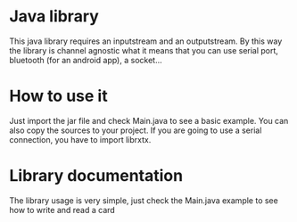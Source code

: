 Java library
============

This java library requires an inputstream and an outputstream. By this way the library is channel agnostic what it means that you can use serial port, bluetooth (for an android app), a socket... 


How to use it
=======================================================

Just import the jar file and check Main.java to see a basic example. You can also copy the sources
to your project. If you are going to use a serial connection, you have to import librxtx.

Library documentation
=======================================================
The library usage is very simple, just check the Main.java example to see how to write and read a card